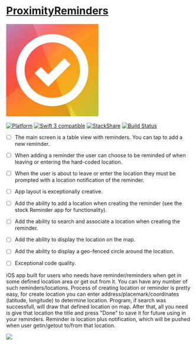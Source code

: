 # [ProximityReminders](https://teamtreehouse.com/projects/proximity-reminders)
<img src="reminders.png" width="250">

[![Platform](https://img.shields.io/cocoapods/p/SwiftLocation.svg?style=flat)](http://cocoadocs.org/docsets/SwiftLocation)
<a href="https://developer.apple.com/swift"><img src="https://img.shields.io/badge/swift3-compatible-orange.svg?style=flat" alt="Swift 3 compatible" /></a>
[![StackShare](https://img.shields.io/badge/tech-stack-0690fa.svg?style=flat)](https://stackshare.io/zzheads/zzheads-at-gmail-com) [![Build Status](https://travis-ci.org/Jintin/Swimat.svg?branch=master)](https://travis-ci.org/Jintin/Swimat)



- [ ] The main screen is a table view with reminders. You can tap to add a new reminder.
- [ ] When adding a reminder the user can choose to be reminded of when leaving or entering the hard-coded location.
- [ ] When the user is about to leave or enter the location they must be prompted with a location notification of the reminder.
- [ ] App layout is exceptionally creative.
- [ ] Add the ability to add a location when creating the reminder (see the stock Reminder app for functionality).
- [ ] Add the ability to search and associate a location when creating the reminder.
- [ ] Add the ability to display the location on the map.
- [ ] Add the ability to display a geo-fenced circle around the location.
- [ ] Exceptional code quality.


iOS app built for users who needs have reminder/reminders when get in some defined location area or get out from it.
You can have any number of such reminders/locations. Process of creating location or reminder is pretty easy, 
for create location you can enter address/placemark/coordinates (latitude, longitude) to determine location. 
Program, if search was successfull, will draw that defined location on map. After that, all you need is give that location
the title and press "Done" to save it for future using in your reminders. Reminder is location plus notification, 
which will be pushed when user getin/getout to/from that location.

<img src="ProximityReminders/ProximityReminders/Assets.xcassets/screenshot_01.imageset/screenshot_01.png">
